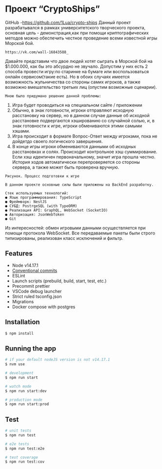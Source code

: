 # Проект “CryptoShips”

GitHub -https://github.com/1Lua/crypto-ships
Данный проект разрабатывался в рамках университетского творческого проекта,
основная цель - демонстрация,как при помощи криптографических методов можно
обеспечить честное проведение всеми известной игры Морской бой.

```
https://vk.com/wall-16843588_
```
Давайте представим что двое людей хотят сыграть в Морской бой на $1.000.000,
как бы это абсурдно не звучало. Допустим у них есть 2 способа провести игру:по
старинке на бумаге или воспользоваться онлайн сервисом(такие есть). Но в обоих
случаях имеется возможность жульничества со стороны самих игроков, а также
возможно вмешательство третьих лиц (опустим возможные сценарии).

```
Мною было придумано решение данной проблемы:
```
1. Игра будет проводиться на специальном сайте / приложении
2. Обычно, в знак готовности, игроки отправляют исходную расстановку на
    сервер, но в данном случае данные об исходной расстановке подвергаются
    хэшированию со случайной солью, и, в знак готовности к игре, игроки
    обмениваются этими самыми хэшами.
3. Игра происходит в формате Вопрос-Ответ между игроками, пока не дойдетдо
    своего логического завершения.
4. В конце игры игроки обмениваются данными об исходных расстановках и
    солях. Происходит контрольное хэш суммирование. Если хэш идентичен
    первоначальному, значит игра прошла честно. История ходов автоматически
    перепроверяется со стороны сервера, а также может быть проверена вручную.


```
Рисунок. Процесс подготовки к игре
```
```
В данном проекте основные силы были приложены на BackEnd разработку.
```
```
Стек используемых технологий:
● Язык программирования: TypeScript
● Фреймворк: NestJS
● СУБД: PostrgeSQL (with TypeORM)
● Реализация API: GraphQL, WebSocket (SocketIO)
● Авторизация: JsonWebToken
● Git
```
Из интересностей: обмен игровыми данными осуществляется при помощи
протокола WebSocket. Все передаваемые пакеты были строго типизированы,
реализован класс исключений и фильтр.


## Features
* Node v14.17.1
* [Conventional commits](https://www.conventionalcommits.org/en/v1.0.0-beta.3/)
* ESLint
* Launch scripts (prebuild, build, start, test, etc.)
* Precommit prettier
* VSCode debug launcher
* Strict ruled tsconfig.json
* Migrations
* Docker compose with postgres

## Installation

```bash
$ npm install
```

## Running the app

```bash
# if your default nodeJS version is not v14.17.1
$ nvm use 

# development
$ npm run start

# watch mode
$ npm run start:dev

# production mode
$ npm run start:prod
```

## Test

```bash
# unit tests
$ npm run test

# e2e tests
$ npm run test:e2e

# test coverage
$ npm run test:cov
```
